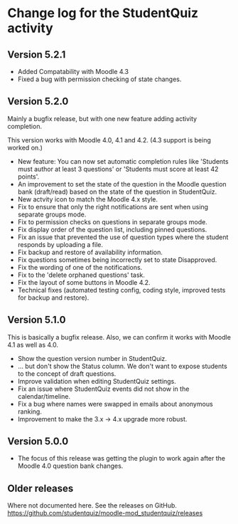 # Change log for the StudentQuiz activity

## Version 5.2.1

* Added Compatability with Moodle 4.3
* Fixed a bug with permission checking of state changes.

## Version 5.2.0

Mainly a bugfix release, but with one new feature adding activity completion.

This version works with Moodle 4.0, 4.1 and 4.2. (4.3 support is being worked on.)

* New feature: You can now set automatic completion rules like 'Students must author at least 3 questions' or
  'Students must score at least 42 points'.
* An improvement to set the state of the question in the Moodle question bank (draft/read) based on the state of the question in StudentQuiz.
* New actvity icon to match the Moodle 4.x style.
* Fix to ensure that only the right notifications are sent when using separate groups mode.
* Fix to permission checks on questions in separate groups mode. 
* Fix display order of the question list, including pinned questions.
* Fix an issue that prevented the use of question types where the student responds by uploading a file.
* Fix backup and restore of availability information.
* Fix questions sometimes being incorrectly set to state Disapproved. 
* Fix the wording of one of the notifications.
* Fix to the 'delete orphaned questions' task.
* Fix the layout of some buttons in Moodle 4.2.
* Technical fixes (automated testing config, coding style, improved tests for backup and restore).


## Version 5.1.0

This is basically a bugfix release. Also, we can confirm it works with Moodle 4.1 as well as 4.0.

* Show the question version number in StudentQuiz.
* ... but don't show the Status column. We don't want to expose students to the concept of draft questions.
* Improve validation when editing StudentQuiz settings.
* Fix an issue where StudentQuiz events did not show in the calendar/timeline.
* Fix a bug where names were swapped in emails about anonymous ranking.
* Improvement to make the 3.x -> 4.x upgrade more robust.


## Version 5.0.0

* The focus of this release was getting the plugin to work again after the Moodle 4.0 question bank changes.


## Older releases

Where not documented here. See the releases on GitHub.
https://github.com/studentquiz/moodle-mod_studentquiz/releases
